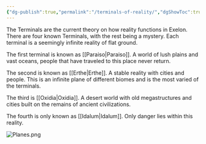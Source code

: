 ```yaml
---
{"dg-publish":true,"permalink":"/terminals-of-reality/","dgShowToc":true}
---
```


The Terminals are the current theory on how reality functions in Exelon. There are four known Terminals, with the rest being a mystery. Each terminal is a seemingly infinite reality of flat ground.
 
The first terminal is known as [[Paraiso\|Paraiso]]. A world of lush plains and vast oceans, people that have traveled to this place never return.

The second is known as [[Erthe\|Erthe]]. A stable reality with cities and people. This is an infinite plane of different biomes and is the most varied of the terminals.

The third is [[Oxidia\|Oxidia]]. A desert world with old megastructures and cities built on the remains of ancient civilizations.

The fourth is only known as [[Idalum\|Idalum]]. Only danger lies within this reality.

![Planes.png](/img/user/Planes.png)

